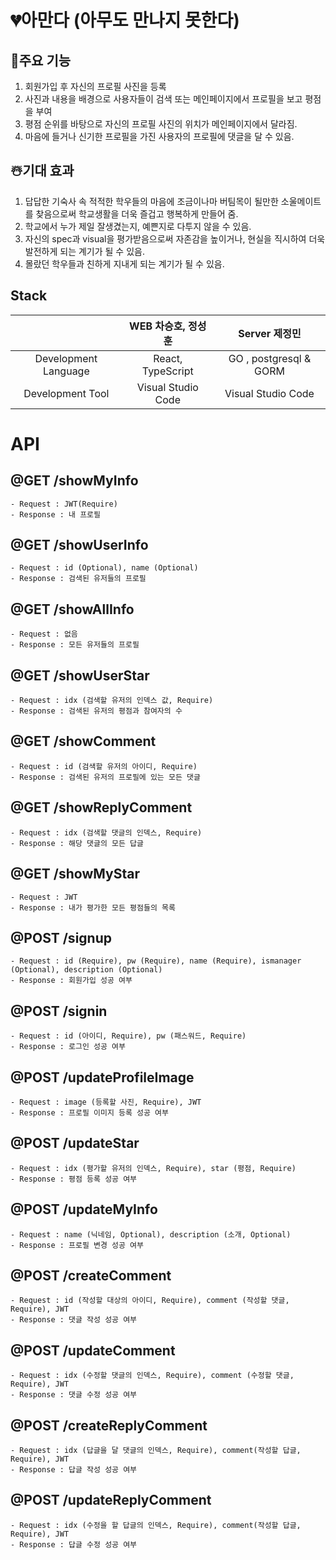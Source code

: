 <!-- e.Static("/image", "profileimage")
	e.GET("/signin", controller.SignIn)
	e.GET("/showUserInfo", controller.ShowUserInfo)
	e.POST("/signup", controller.SignUp)
	e.POST("/updateProfileImage", controller.UpdateProfileImage, middleware.JWT([]byte("secret")), jwt.VerifyAccessToken) -->

# 💔아만다 (아무도 만나지 못한다)

## 📱주요 기능 
1. 회원가입 후 자신의 프로필 사진을 등록 
2. 사진과 내용을 배경으로 사용자들이 검색 또는 메인페이지에서 프로필을 보고 평점을 부여 
3. 평점 순위를 바탕으로 자신의 프로필 사진의 위치가 메인페이지에서 달라짐.
4. 마음에 들거나 신기한 프로필을 가진 사용자의 프로필에 댓글을 달 수 있음.

## ☃️기대 효과 
1. 답답한 기숙사 속 적적한 학우들의 마음에 조금이나마 버팀목이 될만한 소울메이트를 찾음으로써 학교생활을 더욱 즐겁고 행복하게 만들어 줌.
2. 학교에서 누가 제일 잘생겼는지, 예쁜지로 다투지 않을 수 있음.
3. 자신의 spec과 visual을 평가받음으로써 자존감을 높이거나, 현실을 직시하여 더욱 발전하게 되는 계기가 될 수 있음.
4. 몰랐던 학우들과 친하게 지내게 되는 계기가 될 수 있음.

## Stack
|                      | WEB 차승호, 정성훈     | Server 제정민        |             
|:--------------------:|:---------------:|:------------------:|
| Development Language | React, TypeScript | GO , postgresql & GORM     |               
| Development Tool     | Visual Studio Code  | Visual Studio Code |

# API

## @GET /showMyInfo
    - Request : JWT(Require)
    - Response : 내 프로필
        
## @GET /showUserInfo
    - Request : id (Optional), name (Optional)
    - Response : 검색된 유저들의 프로필

## @GET /showAllInfo
    - Request : 없음 
    - Response : 모든 유저들의 프로필

## @GET /showUserStar
    - Request : idx (검색할 유저의 인덱스 값, Require)
    - Response : 검색된 유저의 평점과 참여자의 수

## @GET /showComment
    - Request : id (검색할 유저의 아이디, Require)
    - Response : 검색된 유저의 프로필에 있는 모든 댓글

## @GET /showReplyComment
    - Request : idx (검색할 댓글의 인덱스, Require)
    - Response : 해당 댓글의 모든 답글

## @GET /showMyStar
    - Request : JWT
    - Response : 내가 평가한 모든 평점들의 목록

## @POST /signup
    - Request : id (Require), pw (Require), name (Require), ismanager (Optional), description (Optional)
    - Response : 회원가입 성공 여부

## @POST /signin
    - Request : id (아이디, Require), pw (패스워드, Require)
    - Response : 로그인 성공 여부

## @POST /updateProfileImage
    - Request : image (등록할 사진, Require), JWT
    - Response : 프로필 이미지 등록 성공 여부
## @POST /updateStar
    - Request : idx (평가할 유저의 인덱스, Require), star (평점, Require)
    - Response : 평점 등록 성공 여부
## @POST /updateMyInfo
    - Request : name (닉네임, Optional), description (소개, Optional)
    - Response : 프로필 변경 성공 여부
## @POST /createComment
    - Request : id (작성할 대상의 아이디, Require), comment (작성할 댓글, Require), JWT
    - Response : 댓글 작성 성공 여부
## @POST /updateComment
    - Request : idx (수정할 댓글의 인덱스, Require), comment (수정할 댓글, Require), JWT
    - Response : 댓글 수정 성공 여부
## @POST /createReplyComment
    - Request : idx (답글을 달 댓글의 인덱스, Require), comment(작성할 답글, Require), JWT
    - Response : 답글 작성 성공 여부
## @POST /updateReplyComment
    - Request : idx (수정을 할 답글의 인덱스, Require), comment(작성할 답글, Require), JWT
    - Response : 답글 수정 성공 여부